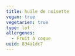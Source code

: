 ```yaml
---
title: huile de noisette
vegan: true
vegetarien: true
type: lof
allergenes:
  - Fruit à coque
uuid: 834a1dc7
---
```


